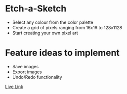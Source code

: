 # Etch-a-Sketch

- Select any colour from the color palette
- Create a grid of pixels ranging from 16x16 to 128x1128
- Start creating your own pixel art

# Feature ideas to implement

- Save images
- Export images
- Undo/Redo functionality

[Live Link](https://rajesh-sv.github.io/odin-etch-a-sketch/)
